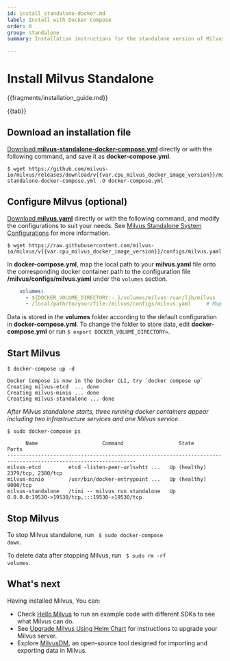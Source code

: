 ```yaml
---
id: install_standalone-docker.md
label: Install with Docker Compose
order: 0
group: standalone
summary: Installation instructions for the standalone version of Milvus.

---
```


# Install Milvus Standalone

{{fragments/installation_guide.md}}

{{tab}}

## Download an installation file

[Download **milvus-standalone-docker-compose.yml**](https://github.com/milvus-io/milvus/releases/download/v{{var.cpu_milvus_docker_image_version}}/milvus-standalone-docker-compose.yml) directly or with the following command, and save it as **docker-compose.yml**.

```
$ wget https://github.com/milvus-io/milvus/releases/download/v{{var.cpu_milvus_docker_image_version}}/milvus-standalone-docker-compose.yml -O docker-compose.yml
```

## Configure Milvus (optional)

[Download **milvus.yaml**](https://raw.githubusercontent.com/milvus-io/milvus/v{{var.cpu_milvus_docker_image_version}}/configs/milvus.yaml) directly or with the following command, and modify the configurations to suit your needs. See [Milvus Standalone System Configurations](configuration_standalone-basic.md) for more information.

```
$ wget https://raw.githubusercontent.com/milvus-io/milvus/v{{var.cpu_milvus_docker_image_version}}/configs/milvus.yaml
```

In **docker-compose.yml**, map the local path to your **milvus.yaml** file onto the corresponding docker container path to the configuration file **/milvus/configs/milvus.yaml** under the `volumes` section.

```yaml
    volumes:
      - ${DOCKER_VOLUME_DIRECTORY:-.}/volumes/milvus:/var/lib/milvus
      - /local/path/to/your/file:/milvus/configs/milvus.yaml     # Map the local path to the container path
```

<div class="alert note">
Data is stored in the <b>volumes</b> folder according to the default configuration in <b>docker-compose.yml</b>. To change the folder to store data, edit <b>docker-compose.yml</b> or run <code>$ export DOCKER_VOLUME_DIRECTORY=</code>.
</div>

## Start Milvus

```shell
$ docker-compose up -d
```

```text
Docker Compose is now in the Docker CLI, try `docker compose up`
Creating milvus-etcd  ... done
Creating milvus-minio ... done
Creating milvus-standalone ... done
```

*After Milvus standalone starts, three running docker containers appear including two infrastructure services and one Milvus service.* 

```
$ sudo docker-compose ps
```
```
      Name                     Command                  State                          Ports
----------------------------------------------------------------------------------------------------------------
milvus-etcd         etcd -listen-peer-urls=htt ...   Up (healthy)   2379/tcp, 2380/tcp
milvus-minio        /usr/bin/docker-entrypoint ...   Up (healthy)   9000/tcp
milvus-standalone   /tini -- milvus run standalone   Up             0.0.0.0:19530->19530/tcp,:::19530->19530/tcp
```

## Stop Milvus

To stop Milvus standalone, run <code> $ sudo docker-compose down</code>.

To delete data after stopping Milvus, run <code> $ sudo rm -rf  volumes</code>.

## What's next

Having installed Milvus, You can:

- Check [Hello Milvus](example_code.md) to run an example code with different SDKs to see what Milvus can do.
- See [Upgrade Milvus Using Helm Chart](upgrade.md) for instructions to upgrade your Milvus server.
- Explore [MilvusDM](migrate_overview.md), an open-source tool designed for importing and exporting data in Milvus.

